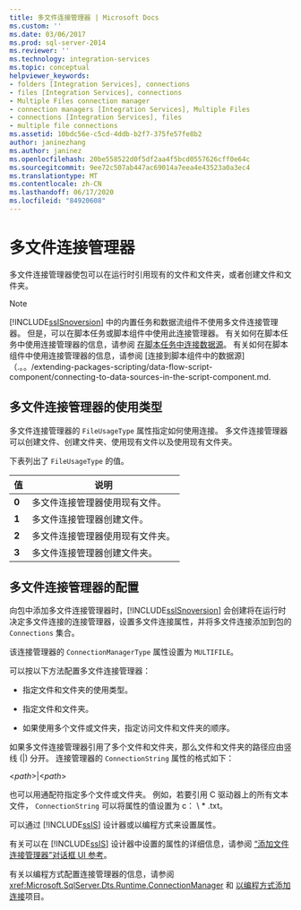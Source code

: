 ```yaml
---
title: 多文件连接管理器 | Microsoft Docs
ms.custom: ''
ms.date: 03/06/2017
ms.prod: sql-server-2014
ms.reviewer: ''
ms.technology: integration-services
ms.topic: conceptual
helpviewer_keywords:
- folders [Integration Services], connections
- files [Integration Services], connections
- Multiple Files connection manager
- connection managers [Integration Services], Multiple Files
- connections [Integration Services], files
- multiple file connections
ms.assetid: 10bdc56e-c5cd-4ddb-b2f7-375fe57fe8b2
author: janinezhang
ms.author: janinez
ms.openlocfilehash: 20be558522d0f5df2aa4f5bcd0557626cff0e64c
ms.sourcegitcommit: 9ee72c507ab447ac69014a7eea4e43523a0a3ec4
ms.translationtype: MT
ms.contentlocale: zh-CN
ms.lasthandoff: 06/17/2020
ms.locfileid: "84920608"
---
```

# <a name="multiple-files-connection-manager"></a>多文件连接管理器
  多文件连接管理器使包可以在运行时引用现有的文件和文件夹，或者创建文件和文件夹。  
  
> [!NOTE]  
>  [!INCLUDE[ssISnoversion](../../includes/ssisnoversion-md.md)] 中的内置任务和数据流组件不使用多文件连接管理器。 但是，可以在脚本任务或脚本组件中使用此连接管理器。 有关如何在脚本任务中使用连接管理器的信息，请参阅 [在脚本任务中连接数据源](../extending-packages-scripting/task/connecting-to-data-sources-in-the-script-task.md)。 有关如何在脚本组件中使用连接管理器的信息，请参阅 [连接到脚本组件中的数据源] （.。。/extending-packages-scripting/data-flow-script-component/connecting-to-data-sources-in-the-script-component.md.  
  
## <a name="usage-types-of-the-multiple-files-connection-manager"></a>多文件连接管理器的使用类型  
 多文件连接管理器的 `FileUsageType` 属性指定如何使用连接。 多文件连接管理器可以创建文件、创建文件夹、使用现有文件以及使用现有文件夹。  
  
 下表列出了 `FileUsageType` 的值。  
  
|值|说明|  
|-----------|-----------------|  
|**0**|多文件连接管理器使用现有文件。|  
|**1**|多文件连接管理器创建文件。|  
|**2**|多文件连接管理器使用现有文件夹。|  
|**3**|多文件连接管理器创建文件夹。|  
  
## <a name="configuration-of-the-multiple-files-connection-manager"></a>多文件连接管理器的配置  
 向包中添加多文件连接管理器时，[!INCLUDE[ssISnoversion](../../includes/ssisnoversion-md.md)] 会创建将在运行时决定多文件连接的连接管理器，设置多文件连接属性，并将多文件连接添加到包的 `Connections` 集合。  
  
 该连接管理器的 `ConnectionManagerType` 属性设置为 `MULTIFILE`。  
  
 可以按以下方法配置多文件连接管理器：  
  
-   指定文件和文件夹的使用类型。  
  
-   指定文件和文件夹。  
  
-   如果使用多个文件或文件夹，指定访问文件和文件夹的顺序。  
  
 如果多文件连接管理器引用了多个文件和文件夹，那么文件和文件夹的路径应由竖线 (|) 分开。 连接管理器的 `ConnectionString` 属性的格式如下：  
  
 \<*path*>|\<*path*>  
  
 也可以用通配符指定多个文件或文件夹。 例如，若要引用 C 驱动器上的所有文本文件， `ConnectionString` 可以将属性的值设置为 c： \\ * .txt。  
  
 可以通过 [!INCLUDE[ssIS](../../includes/ssis-md.md)] 设计器或以编程方式来设置属性。  
  
 有关可以在 [!INCLUDE[ssIS](../../includes/ssis-md.md)] 设计器中设置的属性的详细信息，请参阅 [“添加文件连接管理器”对话框 UI 参考](add-file-connection-manager-dialog-box-ui-reference.md)。  
  
 有关以编程方式配置连接管理器的信息，请参阅 <xref:Microsoft.SqlServer.Dts.Runtime.ConnectionManager> 和 [以编程方式添加连接](../building-packages-programmatically/adding-connections-programmatically.md)项目。  
  
  
